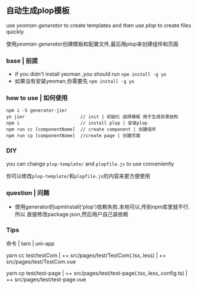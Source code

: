 ## 自动生成plop模板

use *yeoman-generator* to create templates and then use *plop* to create files quickly

使用*yeoman-generator*创建模板和配置文件,最后用*plop*来创建组件和页面

### base | 前提

- if you didn't install yeoman ,you should run `npm install -g yo`
- 如果没有安装yeoman,你需要先 `npm install -g yo`

### how to use | 如何使用

```
npm i -S generator-jier 
yo jier                     // init | 初始化 选择模板 用于生成目录结构
npm i                       // install plop | 安装plop 
npm run cc [componentName]  // create component | 创建组件
npm run cp [componentName]  //create page | 创建页面
```
### DIY

you can change `plop-template/` and `plopfile.js` to use conveniently 

你可以修改`plop-template/`和`plopfile.js`的内容来更方便使用

### question | 问题

- 使用generator的upmInstall('plop')依赖失败.本地可以,传到npm库里就不行.所以 直接修改package.json,然后用户自己装依赖

### Tips 

命令 | taro | uni-app

yarn cc test/testCom | ++ src/pages/test/TestCom(.tsx,.less) | ++ src/pages/test/TestCom.vue

yarn cp test/test-page | ++ src/pages/test/test-page(.tsx,.less,.config.ts) | ++ src/pages/test/test-page.vue

